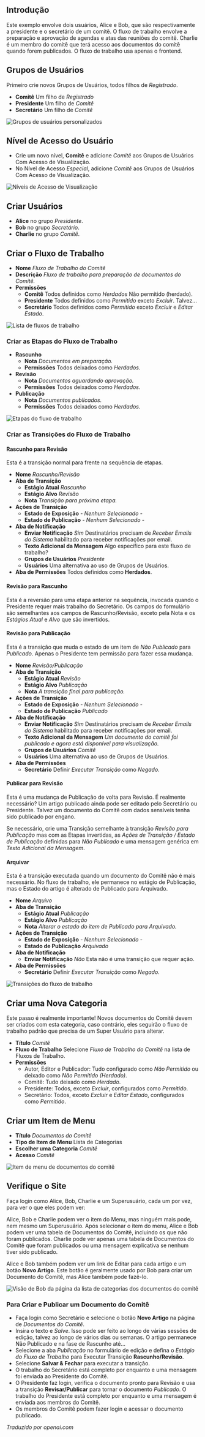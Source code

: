 <!-- Filename: J6.x:Workflow_Scenarios_Example_2 / Display title: Exemplo de Fluxo de Trabalho 2  -->

## Introdução

Este exemplo envolve dois usuários, Alice e Bob, que são respectivamente a presidente e o secretário de um comitê. O fluxo de trabalho envolve a preparação e aprovação de agendas e atas das reuniões do comitê. Charlie é um membro do comitê que terá acesso aos documentos do comitê quando forem publicados. O fluxo de trabalho usa apenas o frontend.

## Grupos de Usuários

Primeiro crie novos Grupos de Usuários, todos filhos de *Registrado*.

- **Comitê** Um filho de *Registrado* 
- **Presidente** Um filho de *Comitê*
- **Secretário** Um filho de *Comitê*

![Grupos de usuários personalizados](../../../en/images/workflows/example-2-user-groups.png)

## Nível de Acesso do Usuário

- Crie um novo nível, **Comitê** e adicione *Comitê* aos Grupos de Usuários Com Acesso de Visualização.
- No Nível de Acesso *Especial*, adicione *Comitê* aos Grupos de Usuários Com Acesso de Visualização.

![Níveis de Acesso de Visualização](../../../en/images/workflows/example-2-viewing-access-levels.png)

## Criar Usuários

- **Alice** no grupo *Presidente*.
- **Bob** no grupo *Secretário*.
- **Charlie** no grupo *Comitê*.

## Criar o Fluxo de Trabalho

- **Nome** *Fluxo de Trabalho do Comitê*
- **Descrição** *Fluxo de trabalho para preparação de documentos do Comitê.*
- **Permissões**
  - **Comitê** Todos definidos como *Herdados* Não permitido (herdado).
  - **Presidente** Todos definidos como *Permitido* exceto *Excluir*. Talvez...
  - **Secretário** Todos definidos como *Permitido* exceto *Excluir* e *Editar Estado*.

![Lista de fluxos de trabalho](../../../en/images/workflows/example-2-workflows-list.png)

### Criar as Etapas do Fluxo de Trabalho

- **Rascunho** 
  - **Nota** *Documentos em preparação.* 
  - **Permissões** Todos deixados como *Herdados*.
- **Revisão**
  - **Nota** *Documentos aguardando aprovação.* 
  - **Permissões** Todos deixados como *Herdados*.
- **Publicação**
  - **Nota** *Documentos publicados.* 
  - **Permissões** Todos deixados como *Herdados*.

![Etapas do fluxo de trabalho](../../../en/images/workflows/example-2-stages-committee-workflow.png)

### Criar as Transições do Fluxo de Trabalho

#### Rascunho para Revisão

Esta é a transição normal para frente na sequência de etapas.

- **Nome** *Rascunho/Revisão*
- **Aba de Transição**
  - **Estágio Atual** *Rascunho*
  - **Estágio Alvo** *Revisão*
  - **Nota** *Transição para próxima etapa.*
- **Ações de Transição**
  - **Estado de Exposição** *- Nenhum Selecionado -*
  - **Estado de Publicação** *- Nenhum Selecionado -*
- **Aba de Notificação**
  - **Enviar Notificação** *Sim* Destinatários precisam de *Receber Emails do Sistema* habilitado para receber notificações por email.
  - **Texto Adicional da Mensagem** Algo específico para este fluxo de trabalho?
  - **Grupos de Usuários** *Presidente*
  - **Usuários** Uma alternativa ao uso de Grupos de Usuários.
- **Aba de Permissões** Todos definidos como **Herdados**.

#### Revisão para Rascunho

Esta é a reversão para uma etapa anterior na sequência, invocada quando o Presidente requer mais trabalho do Secretário. Os campos do formulário são semelhantes aos campos de Rascunho/Revisão, exceto pela Nota e os *Estágios Atual* e *Alvo* que são invertidos.

#### Revisão para Publicação

Esta é a transição que muda o estado de um item de *Não Publicado* para *Publicado*. Apenas o Presidente tem permissão para fazer essa mudança.

- **Nome** *Revisão/Publicação*
- **Aba de Transição**
  - **Estágio Atual** *Revisão*
  - **Estágio Alvo** *Publicação*
  - **Nota** *A transição final para publicação.*
- **Ações de Transição**
  - **Estado de Exposição** *- Nenhum Selecionado -*
  - **Estado de Publicação** *Publicado*
- **Aba de Notificação**
  - **Enviar Notificação** *Sim* Destinatários precisam de *Receber Emails do Sistema* habilitado para receber notificações por email.
  - **Texto Adicional da Mensagem** *Um documento do comitê foi publicado e agora está disponível para visualização.*
  - **Grupos de Usuários** *Comitê*
  - **Usuários** Uma alternativa ao uso de Grupos de Usuários.
- **Aba de Permissões**
  - **Secretário** Definir *Executar Transição* como *Negado*.

#### Publicar para Revisão

Esta é uma mudança de Publicação de volta para Revisão. É realmente necessário? Um artigo publicado ainda pode ser editado pelo Secretário ou Presidente. Talvez um documento do Comitê com dados sensíveis tenha sido publicado por engano.

Se necessário, crie uma Transição semelhante à transição *Revisão para Publicação* mas com as Etapas invertidas, as *Ações de Transição / Estado de Publicação* definidas para *Não Publicado* e uma mensagem genérica em *Texto Adicional da Mensagem*.

#### Arquivar

Esta é a transição executada quando um documento do Comitê não é mais necessário. No fluxo de trabalho, ele permanece no estágio de Publicação, mas o Estado do artigo é alterado de Publicado para Arquivado.

- **Nome** *Arquivo*
- **Aba de Transição**
  - **Estágio Atual** *Publicação*
  - **Estágio Alvo** *Publicação*
  - **Nota** *Alterar o estado do item de Publicado para Arquivado.*
- **Ações de Transição**
  - **Estado de Exposição** *- Nenhum Selecionado -*
  - **Estado de Publicação** *Arquivado*
- **Aba de Notificação**
  - **Enviar Notificação** *Não* Esta não é uma transição que requer ação. 
- **Aba de Permissões**
  - **Secretário** Definir *Executar Transição* como *Negado*.

![Transições do fluxo de trabalho](../../../en/images/workflows/example-2-transitions-committee-workflow.png)

## Criar uma Nova Categoria

<div class="alert alert-warning">Este passo é realmente importante! Novos 
documentos do Comitê devem ser criados com esta categoria, caso contrário, 
eles seguirão o fluxo de trabalho padrão que precisa de um Super Usuário para alterar.</div>

- **Título** *Comitê* 
- **Fluxo de Trabalho** Selecione *Fluxo de Trabalho do Comitê* na lista de Fluxos de Trabalho.
- **Permissões** 
  - Autor, Editor e Publicador: Tudo configurado como *Não Permitido* ou 
    deixado como *Não Permitido (Herdado)*.
  - Comitê: Tudo deixado como *Herdado*.
  - Presidente: Todos, exceto *Excluir*, configurados como *Permitido*.
  - Secretário: Todos, exceto *Excluir* e *Editar Estado*, configurados como 
    *Permitido*.

## Criar um Item de Menu

- **Título** *Documentos do Comitê*
- **Tipo de Item de Menu** Lista de Categorias
- **Escolher uma Categoria** *Comitê*
- **Acesso** *Comitê*

![Item de menu de documentos do comitê](../../../en/images/workflows/example-2-menu-item.png)

## Verifique o Site

Faça login como Alice, Bob, Charlie e um Superusuário, cada um por vez, para ver o que eles podem ver:

Alice, Bob e Charlie podem ver o item do Menu, mas ninguém mais pode, nem mesmo um Superusuário. Após selecionar o item do menu, Alice e Bob podem ver uma tabela de Documentos do Comitê, incluindo os que não foram publicados. Charlie pode ver apenas uma tabela de Documentos do Comitê que foram publicados ou uma mensagem explicativa se nenhum tiver sido publicado.

Alice e Bob também podem ver um link de Editar para cada artigo e um botão **Novo Artigo**. Este botão é geralmente usado por Bob para criar um Documento do Comitê, mas Alice também pode fazê-lo.

![Visão de Bob da página da lista de categorias dos documentos do comitê](../../../en/images/workflows/example-2-committee-papers.png)

### Para Criar e Publicar um Documento do Comitê

- Faça login como Secretário e selecione o botão **Novo Artigo** na página de 
  *Documentos do Comitê*.
- Insira o texto e *Salve*. Isso pode ser feito ao longo de várias sessões de edição, talvez ao longo de vários dias ou semanas. O artigo permanece Não Publicado e na fase de Rascunho até...
- Selecione a aba *Publicação* no formulário de edição e defina o *Estágio do Fluxo de Trabalho* para Executar Transição **Rascunho/Revisão**. 
- Selecione **Salvar & Fechar** para executar a transição.
- O trabalho do Secretário está completo por enquanto e uma mensagem foi enviada ao Presidente do Comitê.
- O Presidente faz login, verifica o documento pronto para Revisão e usa a transição **Revisar/Publicar** para tornar o documento *Publicado*. O trabalho do Presidente está completo por enquanto e uma mensagem é enviada aos membros do Comitê.
- Os membros do Comitê podem fazer login e acessar o documento publicado.

*Traduzido por openai.com*  


